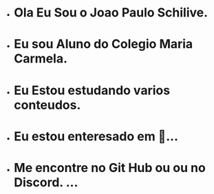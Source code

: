 - # Ola Eu Sou o Joao Paulo Schilive.
- # Eu sou Aluno do Colegio Maria Carmela.
- # Eu Estou estudando varios conteudos.
- # Eu estou enteresado em 🏐...
- # Me encontre no Git Hub ou ou no Discord. ...

<!---
joaopauloschilive/joaopauloschilive is a ✨ special ✨ repository because its `README.md` (this file) appears on your GitHub profile.
You can click the Preview link to take a look at your changes.
